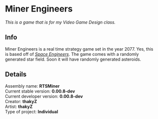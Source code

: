 # Miner Engineers
*This is a game that is for my Video Game Design class.*
   
## Info
Miner Engineers is a real time strategy game set in the year 2077. Yes, this is based off of [*Space Engineers*](http://www.spaceengineersgame.com/). The game comes with a randomly generated star field. Soon it will have randomly generated asteroids.   
   
## Details
Assembly name: **RTSMiner**   
Current stable version: **0.00.8-dev**   
Current developer version: **0.00.8-dev**   
Creator: **thakyZ**   
Artist: **thakyZ**   
Type of project: **Individual**   
